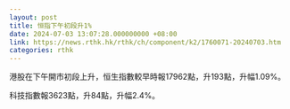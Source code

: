 ```yaml
---
layout: post
title: 恒指下午初段升1%
date: 2024-07-03 13:07:28.000000000 +08:00
link: https://news.rthk.hk/rthk/ch/component/k2/1760071-20240703.htm
categories: rthk
---
```


港股在下午開市初段上升，恒生指數較早時報17962點，升193點，升幅1.09%。

科技指數報3623點，升84點，升幅2.4%。
